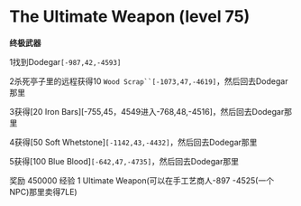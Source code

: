 # The Ultimate Weapon (level 75)
**终极武器**

1找到Dodegar`[-987,42,-4593]`

2杀死亭子里的远程获得10 `Wood Scrap``[-1073,47,-4619]`，然后回去Dodegar那里

3获得[20 Iron Bars][-755,45，4549进入-768,48,-4516]，然后回去Dodegar那里

4获得[50 Soft Whetstone]`[-1142,43,-4432]`，然后回去Dodegar那里

5获得[100 Blue Blood]`[-642,47,-4735]`，然后回去Dodegar那里

奖励
450000 经验
1 Ultimate Weapon(可以在手工艺商人-897 -4525(一个NPC)那里卖得7LE)